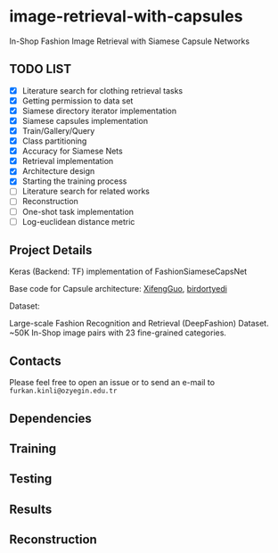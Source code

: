 # image-retrieval-with-capsules
In-Shop Fashion Image Retrieval with Siamese Capsule Networks

## TODO LIST

- [x] Literature search for clothing retrieval tasks
- [x] Getting permission to data set
- [x] Siamese directory iterator implementation
- [x] Siamese capsules implementation
- [x] Train/Gallery/Query 
- [x] Class partitioning
- [x] Accuracy for Siamese Nets
- [x] Retrieval implementation
- [x] Architecture design
- [x] Starting the training process
- [ ] Literature search for related works
- [ ] Reconstruction
- [ ] One-shot task implementation
- [ ] Log-euclidean distance metric

## Project Details

Keras (Backend: TF) implementation of FashionSiameseCapsNet

Base code for Capsule architecture: [XifengGuo](https://github.com/XifengGuo/CapsNet-Keras), [birdortyedi](https://github.com/birdortyedi/fashion-caps-net)

Dataset: 

Large-scale Fashion Recognition and Retrieval (DeepFashion) Dataset. ~50K In-Shop image pairs with 23 fine-grained categories. 

## Contacts

Please feel free to open an issue or to send an e-mail to `furkan.kinli@ozyegin.edu.tr`

## Dependencies

## Training

## Testing

## Results

## Reconstruction

